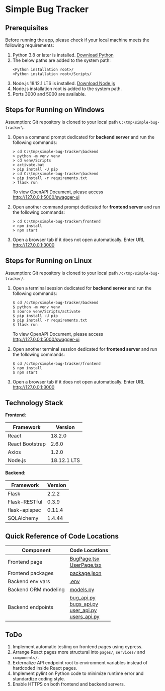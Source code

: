 # Simple Bug Tracker

## Prerequisites

Before running the app,
please check if your local machine meets the following requirements:

1. Python 3.8 or later is installed. [Download Python](https://www.python.org/downloads/release/python-3814/)
2. The below paths are added to the system path:
   ```shell script
   <Python installation root>/
   <Python installation root>/Scripts/
   ```
3. Node.js 18.12.1 LTS is installed. [Download Node.js](https://nodejs.org/en/download/)
4. Node.js installation root is added to the system path.
5. Ports 3000 and 5000 are available.

## Steps for Running on Windows

Assumption: Git repository is cloned to your local path `C:\tmp\simple-bug-tracker\`.

1. Open a command prompt dedicated for **backend server** and run the following commands:
   ```commandline
   > cd C:\tmp\simple-bug-tracker\backend
   > python -m venv venv
   > cd venv/Scripts
   > activate.bat
   > pip install -U pip
   > cd C:\tmp\simple-bug-tracker\backend
   > pip install -r requirements.txt
   > flask run
   ```
   To view OpenAPI Document, please access http://127.0.0.1:5000/swagger-ui

2. Open another command prompt dedicated for **frontend server** and run the following commands:
   ```commandline
   > cd C:\tmp\simple-bug-tracker\frontend
   > npm install
   > npm start
   ```
   
3. Open a browser tab if it does not open automatically. Enter URL http://127.0.0.1:3000

## Steps for Running on Linux

Assumption: Git repository is cloned to your local path `/c/tmp/simple-bug-tracker/`.

1. Open a terminal session dedicated for **backend server** and run the following commands:
   ```shell script
   $ cd /c/tmp/simple-bug-tracker/backend
   $ python -m venv venv
   $ source venv/Scripts/activate
   $ pip install -U pip
   $ pip install -r requirements.txt
   $ flask run
   ```
   To view OpenAPI Document, please access http://127.0.0.1:5000/swagger-ui

2. Open another terminal session dedicated for **frontend server** and run the following commands:
   ```shell script
   $ cd /c/tmp/simple-bug-tracker/frontend
   $ npm install
   $ npm start
   ```

3. Open a browser tab if it does not open automatically. Enter URL http://127.0.0.1:3000

## Technology Stack

**Frontend**:

| Framework       | Version     |
|-----------------|-------------|
| React           | 18.2.0      |
| React Bootstrap | 2.6.0       |
| Axios           | 1.2.0       |
| Node.js         | 18.12.1 LTS |

**Backend**:

| Framework     | Version |
|---------------|---------|
| Flask         | 2.2.2   |
| Flask-RESTful | 0.3.9   |
| flask-apispec | 0.11.4  |
| SQLAlchemy    | 1.4.44  |

## Quick Reference of Code Locations

| Component         | Code Locations |
|-------------------|----------------|
| Frontend page     | [BugPage.tsx](frontend/src/pages/BugPage.tsx)<br/>[UserPage.tsx](frontend/src/pages/UserPage.tsx) |
| Frontend packages | [package.json](frontend/package.json) |
| Backend env vars  | [.env](backend/.env) |
| Backend ORM modeling | [models.py](backend/simple_bug_tracker/models.py) |
| Backend endpoints | [bug_api.py](backend/simple_bug_tracker/bug_api.py)<br/>[bugs_api.py](backend/simple_bug_tracker/bugs_api.py)<br/>[user_api.py](backend/simple_bug_tracker/user_api.py)<br/>[users_api.py](backend/simple_bug_tracker/users_api.py)|

## ToDo

1. Implement automatic testing on frontend pages using cypress.
2. Arrange React pages more structural into `pages/`, `services/` and `components/`.
3. Externalize API endpoint root to environment variables instead of hardcoded inside React pages.
4. Implement pylint on Python code to minimize runtime error and standardize coding style.
5. Enable HTTPS on both frontend and backend servers.

